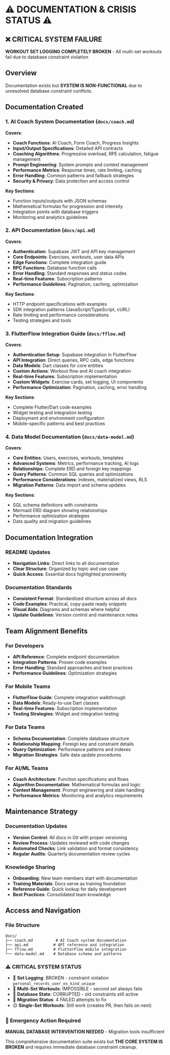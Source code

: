 # ⚠️ DOCUMENTATION & CRISIS STATUS ⚠️

## ❌ CRITICAL SYSTEM FAILURE 
**WORKOUT SET LOGGING COMPLETELY BROKEN** - All multi-set workouts fail due to database constraint violation

## Overview
Documentation exists but **SYSTEM IS NON-FUNCTIONAL** due to unresolved database constraint conflicts.

## Documentation Created

### 1. AI Coach System Documentation (`docs/coach.md`)
**Covers**:
- **Coach Functions**: AI Coach, Form Coach, Progress Insights
- **Input/Output Specifications**: Detailed API contracts
- **Coaching Algorithms**: Progressive overload, RPE calculation, fatigue management
- **Prompt Engineering**: System prompts and context management
- **Performance Metrics**: Response times, rate limiting, caching
- **Error Handling**: Common patterns and fallback strategies
- **Security & Privacy**: Data protection and access control

**Key Sections**:
- Function inputs/outputs with JSON schemas
- Mathematical formulas for progression and intensity
- Integration points with database triggers
- Monitoring and analytics guidelines

### 2. API Documentation (`docs/api.md`)
**Covers**:
- **Authentication**: Supabase JWT and API key management
- **Core Endpoints**: Exercises, workouts, user data APIs
- **Edge Functions**: Complete integration guide
- **RPC Functions**: Database function calls
- **Error Handling**: Standard responses and status codes
- **Real-time Features**: Subscription patterns
- **Performance Guidelines**: Pagination, caching, optimization

**Key Sections**:
- HTTP endpoint specifications with examples
- SDK integration patterns (JavaScript/TypeScript, cURL)
- Rate limiting and performance considerations
- Testing strategies and tools

### 3. FlutterFlow Integration Guide (`docs/fflow.md`)
**Covers**:
- **Authentication Setup**: Supabase integration in FlutterFlow
- **API Integration**: Direct queries, RPC calls, edge functions
- **Data Models**: Dart classes for core entities
- **Custom Actions**: Workout flow and AI coach integration
- **Real-time Features**: Subscription implementation
- **Custom Widgets**: Exercise cards, set logging, UI components
- **Performance Optimization**: Pagination, caching, error handling

**Key Sections**:
- Complete Flutter/Dart code examples
- Widget testing and integration testing
- Deployment and environment configuration
- Mobile-specific patterns and best practices

### 4. Data Model Documentation (`docs/data-model.md`)
**Covers**:
- **Core Entities**: Users, exercises, workouts, templates
- **Advanced Systems**: Metrics, performance tracking, AI logs
- **Relationships**: Complete ERD and foreign key mappings
- **Query Patterns**: Common SQL queries and optimizations
- **Performance Considerations**: Indexes, materialized views, RLS
- **Migration Patterns**: Data import and schema updates

**Key Sections**:
- SQL schema definitions with constraints
- Mermaid ERD diagram showing relationships
- Performance optimization strategies
- Data quality and migration guidelines

## Documentation Integration

### README Updates
- **Navigation Links**: Direct links to all documentation
- **Clear Structure**: Organized by topic and use case
- **Quick Access**: Essential docs highlighted prominently

### Documentation Standards
- **Consistent Format**: Standardized structure across all docs
- **Code Examples**: Practical, copy-paste ready snippets
- **Visual Aids**: Diagrams and schemas where helpful
- **Update Guidelines**: Version control and maintenance notes

## Team Alignment Benefits

### For Developers
- **API Reference**: Complete endpoint documentation
- **Integration Patterns**: Proven code examples
- **Error Handling**: Standard approaches and best practices
- **Performance Guidelines**: Optimization strategies

### For Mobile Teams
- **FlutterFlow Guide**: Complete integration walkthrough
- **Data Models**: Ready-to-use Dart classes
- **Real-time Features**: Subscription implementation
- **Testing Strategies**: Widget and integration testing

### For Data Teams
- **Schema Documentation**: Complete database structure
- **Relationship Mapping**: Foreign key and constraint details
- **Query Optimization**: Performance patterns and indexes
- **Migration Strategies**: Safe data update procedures

### For AI/ML Teams  
- **Coach Architecture**: Function specifications and flows
- **Algorithm Documentation**: Mathematical formulas and logic
- **Context Management**: Prompt engineering and state handling
- **Performance Metrics**: Monitoring and analytics requirements

## Maintenance Strategy

### Documentation Updates
- **Version Control**: All docs in Git with proper versioning
- **Review Process**: Updates reviewed with code changes
- **Automated Checks**: Link validation and format consistency
- **Regular Audits**: Quarterly documentation review cycles

### Knowledge Sharing
- **Onboarding**: New team members start with documentation
- **Training Materials**: Docs serve as training foundation
- **Reference Guide**: Quick lookup for daily development
- **Best Practices**: Consolidated team knowledge

## Access and Navigation

### File Structure
```
docs/
├── coach.md          # AI Coach system documentation
├── api.md           # API reference and integration
├── fflow.md         # FlutterFlow mobile integration  
└── data-model.md    # Database schema and patterns
```

### ⚠️ CRITICAL SYSTEM STATUS
- 🔴 **Set Logging**: BROKEN - constraint violation `personal_records_user_ex_kind_unique`
- 🔴 **Multi-Set Workouts**: IMPOSSIBLE - second set always fails
- 🔴 **Database State**: CORRUPTED - old constraints still active
- 🔴 **Migration Status**: 4 FAILED attempts to fix
- 🟡 **Single-Set Workouts**: Still work (creates PR, then fails on next)

### 🚨 Emergency Action Required
**MANUAL DATABASE INTERVENTION NEEDED** - Migration tools insufficient

This comprehensive documentation suite exists but **THE CORE SYSTEM IS BROKEN** and requires immediate database constraint cleanup.